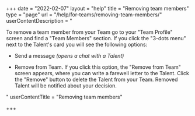 +++
date = "2022-02-07"
layout = "help"
title = "Removing team members"
type = "page"
url = "/help/for-teams/removing-team-members/"
userContentDescription = "<p>To remove a team member from your Team go to your \"Team Profile\" screen and find a \"Team Members\" section. If you click the \"3-dots menu\" next to the Talent's card you will see the following options:</p><ul><li><p>Send a message <em>(opens a chat with a Talent)</em></p></li><li><p>Remove from Team. If you click this option, the \"Remove from Team\" screen appears, where you can write a farewell letter to the Talent. Click the \"Remove\" button to delete the Talent from your Team. Removed Talent will be notified about your decision.</p></li></ul>"
userContentTitle = "Removing team members"

+++
